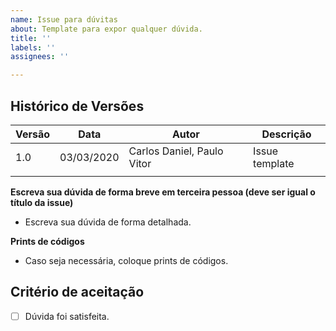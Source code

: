 ```yaml
---
name: Issue para dúvitas
about: Template para expor qualquer dúvida.
title: ''
labels: ''
assignees: ''

---
```


## Histórico de Versões
| Versão  |  Data  | Autor  |  Descrição  |
| ------------------- | ------------------- | ------------------- | ------------------- |
|  1.0 |  03/03/2020 | Carlos Daniel, Paulo Vitor | Issue template |
|   |   |   |   |



**Escreva sua dúvida de forma breve em terceira pessoa (deve ser igual o título da issue)**
- Escreva sua dúvida de forma detalhada.

**Prints de códigos**
- Caso seja necessária, coloque prints de códigos.

## Critério de aceitação

- [ ] Dúvida foi satisfeita.